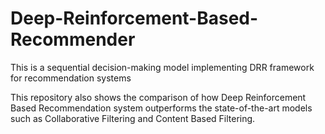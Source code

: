 # Deep-Reinforcement-Based-Recommender
This is a sequential decision-making model implementing DRR framework for recommendation systems

This repository also shows the comparison of how Deep Reinforcement Based Recommendation system outperforms the state-of-the-art models such as Collaborative Filtering and Content Based Filtering. 
